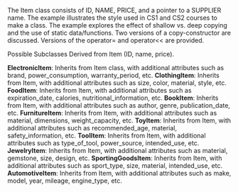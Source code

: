 The Item class consists of ID, NAME, PRICE, and a pointer to a SUPPLIER name.
The example illustrates the style used in CS1 and CS2 courses to make a class.
The example explores the effect of shallow vs. deep copying and the use of static data/functions.
Two versions of a copy-constructor are discussed.
Versions of the operator= and operator<< are provided.

Possible Subclasses Derived from Item (ID, name, price).
 
**ElectronicItem**: Inherits from Item class, with additional attributes such as brand, power_consumption, warranty_period, etc.
**ClothingItem**: Inherits from Item, with additional attributes such as size, color, material, style, etc.
**FoodItem**: Inherits from Item, with additional attributes such as expiration_date, calories, nutritional_information, etc.
**BookItem**: Inherits from Item, with additional attributes such as author, genre, publication_date, etc.
**FurnitureItem**: Inherits from Item, with additional attributes such as material, dimensions, weight_capacity, etc.
**ToyItem**: Inherits from Item, with additional attributes such as recommended_age, material, safety_information, etc.
**ToolItem**: Inherits from Item, with additional attributes such as type_of_tool, power_source, intended_use, etc.
**JewelryItem**: Inherits from Item, with additional attributes such as material, gemstone, size, design, etc.
**SportingGoodsItem**: Inherits from Item, with additional attributes such as sport_type, size, material, intended_use, etc.
**AutomotiveItem**: Inherits from Item, with additional attributes such as make, model, year, mileage, engine_type, etc.

